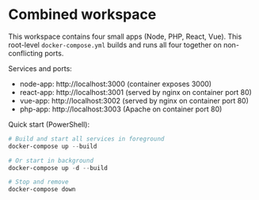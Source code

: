 # Combined workspace

This workspace contains four small apps (Node, PHP, React, Vue). This root-level `docker-compose.yml` builds and runs all four together on non-conflicting ports.

Services and ports:
- node-app: http://localhost:3000 (container exposes 3000)
- react-app: http://localhost:3001 (served by nginx on container port 80)
- vue-app: http://localhost:3002 (served by nginx on container port 80)
- php-app: http://localhost:3003 (Apache on container port 80)

Quick start (PowerShell):

```powershell
# Build and start all services in foreground
docker-compose up --build

# Or start in background
docker-compose up -d --build

# Stop and remove
docker-compose down
```
